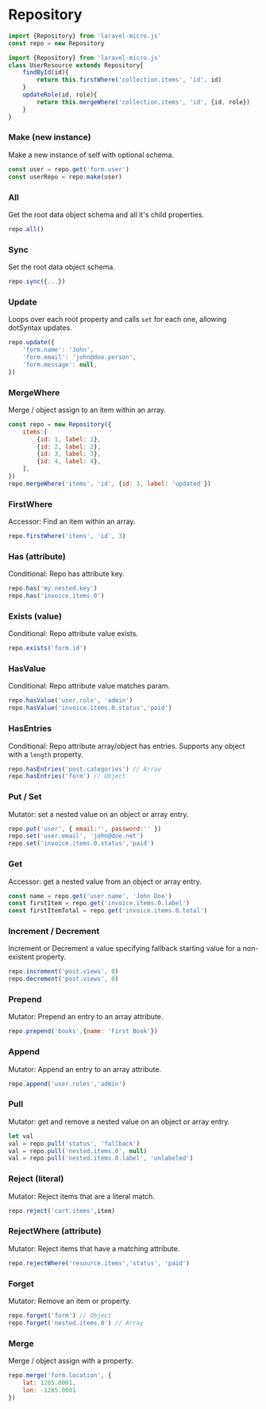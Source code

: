 # Repository
```javascript
import {Repository} from 'laravel-micro.js'
const repo = new Repository
```

```javascript
import {Repository} from 'laravel-micro.js'
class UserResource extends Repository{
    findById(id){
        return this.firstWhere('collection.items', 'id', id)
    }
    updateRole(id, role){
        return this.mergeWhere('collection.items', 'id', {id, role})
    }
}
```

### Make (new instance)
Make a new instance of self with optional schema.
```javascript
const user = repo.get('form.user')
const userRepo = repo.make(user)
```

### All
Get the root data object schema and all it's child properties.
```javascript
repo.all()
```

### Sync
Set the root data object schema.
```javascript
repo.sync({...})
```

### Update
Loops over each root property and calls `set` for each one, allowing dotSyntax updates.

```javascript
repo.update({
    'form.name': 'John',
    'form.email': 'john@doe.person',
    'form.message': null,
})
```

### MergeWhere
Merge / object assign to an item within an array.
```javascript
const repo = new Repository({
    items:[
        {id: 1, label: 1},
        {id: 2, label: 2},
        {id: 3, label: 3},
        {id: 4, label: 4},
    ],
})
repo.mergeWhere('items', 'id', {id: 3, label: 'updated'})
```

### FirstWhere
Accessor: Find an item within an array.
```javascript
repo.firstWhere('items', 'id', 3)
```

### Has (attribute)
Conditional: Repo has attribute key.
```javascript
repo.has('my.nested.key')
repo.has('invoice.items.0')
```

### Exists (value)
Conditional: Repo attribute value exists.
```javascript
repo.exists('form.id')
```

### HasValue
Conditional: Repo attribute value matches param.
```javascript
repo.hasValue('user.role', 'admin')
repo.hasValue('invoice.items.0.status','paid')
```

### HasEntries
Conditional: Repo attribute array/object has entries.  Supports any object with a `length` property.
```javascript
repo.hasEntries('post.categories') // Array
repo.hasEntries('form') // Object
```

### Put / Set
Mutator: set a nested value on an object or array entry.
```javascript
repo.put('user', { email:'', password:'' })
repo.set('user.email', 'john@doe.net')
repo.set('invoice.items.0.status','paid')
```

### Get
Accessor: get a nested value from an object or array entry.
```javascript
const name = repo.get('user.name', 'John Doe')
const firstItem = repo.get('invoice.items.0.label')
const firstItemTotal = repo.get('invoice.items.0.total')
```

### Increment / Decrement

Increment or Decrement a value specifying fallback starting value for a non-existent property.
```javascript
repo.increment('post.views', 0)
repo.decrement('post.views', 0)
```

### Prepend
Mutator: Prepend an entry to an array attribute.
```javascript
repo.prepend('books',{name: 'First Book'})
```

### Append
Mutator: Append an entry to an array attribute.
```javascript
repo.append('user.roles','admin')
```

### Pull
Mutator: get and remove a nested value on an object or array entry.
```javascript
let val
val = repo.pull('status', 'fallback')
val = repo.pull('nested.items.0', null)
val = repo.pull('nested.items.0.label', 'unlabeled')
```

### Reject (literal)
Mutator: Reject items that are a literal match.
```javascript
repo.reject('cart.items',item)
```

### RejectWhere (attribute)
Mutator: Reject items that have a matching attribute.
```javascript
repo.rejectWhere('resource.items','status', 'paid')
```

### Forget
Mutator: Remove an item or property.
```javascript
repo.forget('form') // Object
repo.forget('nested.items.0') // Array
```

### Merge
Merge / object assign with a property.
```javascript
repo.merge('form.location', {
    lat: 1285.0001,
    lon: -1285.0001
})
```
